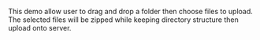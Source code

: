 This demo allow user to drag and drop a folder then choose files to upload. The selected files will be zipped while keeping directory structure then upload onto server.